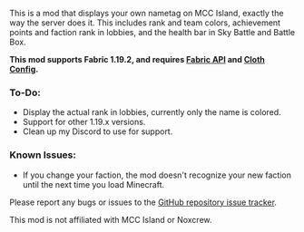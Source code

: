 This is a mod that displays your own nametag on MCC Island, exactly the way the server does it. This includes rank and team colors, achievement points and faction rank in lobbies, and the health bar in Sky Battle and Battle Box. 

**This mod supports Fabric 1.19.2, and requires [Fabric API](https://modrinth.com/mod/fabric-api) and [Cloth Config](https://modrinth.com/mod/cloth-config).**

### To-Do:
- Display the actual rank in lobbies, currently only the name is colored.
- Support for other 1.19.x versions.
- Clean up my Discord to use for support.

### Known Issues:
- If you change your faction, the mod doesn't recognize your new faction until the next time you load Minecraft.

Please report any bugs or issues to the [GitHub repository issue tracker](https://github.com/anastarawneh/MCCINametagMod/issues).

This mod is not affiliated with MCC Island or Noxcrew.
